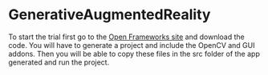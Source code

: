 # GenerativeAugmentedReality
To start the trial first go to the [Open Frameworks site](https://openframeworks.cc/download/) and download the code. You will have to generate a project and include the OpenCV and GUI addons. Then you will be able to copy these files in the src folder of the app generated and run the project.
